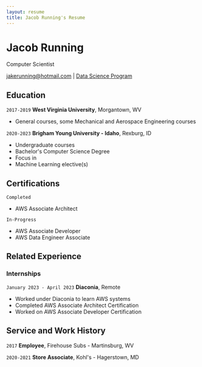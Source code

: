 ```yaml
---
layout: resume
title: Jacob Running's Resume
---
```

# Jacob Running
Computer Scientist

<div id="webaddress">
<a href="jakerunning@hotmail.com">jakerunning@hotmail.com</a>
| <a href="https://byuidatascience.github.io/development.html">Data Science Program</a>
</div>

<!-- https://www.monique.tech/the-art-of-markdown -->


## Education

`2017-2019`
__West Virginia University__, Morgantown, WV

- General courses, some Mechanical and Aerospace Engineering courses

`2020-2023`
__Brigham Young University - Idaho__, Rexburg, ID

- Undergraduate courses
- Bachelor's Computer Science Degree
- Focus in
- Machine Learning elective(s)


## Certifications

`Completed`
- AWS Associate Architect

`In-Progress`
- AWS Associate Developer
- AWS Data Engineer Associate

## Related Experience

### Internships

`January 2023 - April 2023`
__Diaconia__, Remote

- Worked under Diaconia to learn AWS systems
- Completed AWS Associate Architect Certification
- Worked on AWS Associate Developer Certification


## Service and Work History

`2017`
__Employee__, Firehouse Subs - Martinsburg, WV


`2020-2021`
__Store Associate__, Kohl's - Hagerstown, MD



<!-- ### Footer

Last updated: December 2023 -->


